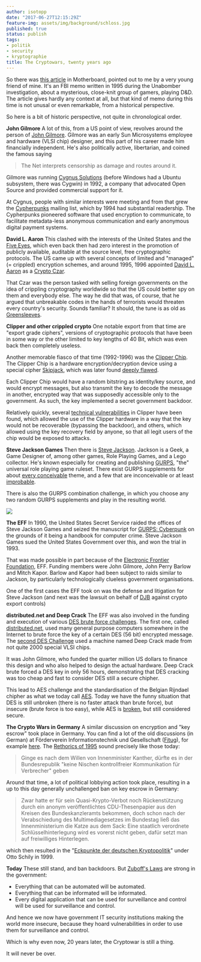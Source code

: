 ```yaml
---
author: isotopp
date: "2017-06-27T12:15:29Z"
feature-img: assets/img/background/schloss.jpg
published: true
status: publish
tags:
- politik
- security
- kryptographie
title: The Cryptowars, twenty years ago
---
```


So there was 
[this article](https://motherboard.vice.com/en_us/article/43ymjd/why-fbi-investigated-dungeons-and-dragons-players-1990s)
in Motherboard, pointed out to me by a very young friend of mine. It's an
FBI memo written in 1995 during the Unabomber investigation, about a
mysterious, close-knit group of gamers, playing D&D. The article gives
hardly any context at all, but that kind of memo during this time is not
unusal or even remarkable, from a historical perspective. 

So here is a bit of historic perspective, not quite in chronological order.

**John Gilmore** A lot of this, from a US point of view, revolves around the
person of 
[John Gilmore](https://en.wikipedia.org/wiki/John_Gilmore_(activist)). Gilmore was
an early Sun Microsystems employee and hardware (VLSI chip) designer, and
this part of his career made him financially independent. He's also
politically active, libertarian, and coined the famous saying 

> The Net interprets censorship as damage and routes around it.

Gilmore was running [Cygnus Solutions](https://en.wikipedia.org/wiki/Cygnus_Solutions)
(before Windows had a Ubuntu subsystem, there was Cygwin) in 1992, a company
that advocated Open Source and provided commercial support for it.

At Cygnus, people with similar interests were meeting and from that grew the
[Cypherpunks](https://en.wikipedia.org/wiki/Cypherpunk) mailing list, which
by 1994 had substantial readership.
The Cypherpunks pioneered software that used encryption to communicate, to
facilitate metadata-less anonymous communication and early anonymous digital
payment systems. 

**David L. Aaron** This clashed with the interests of the United States and
the [Five Eyes](https://en.wikipedia.org/wiki/Five_Eyes), which even back
then had zero interest in the promotion of publicly available, auditable at
the source level, free cryptographic protocols. The US came up with several
concepts of limited and "managed" (= crippled) encryption schemes, and
around 1995, 1996 appointed 
[David L. Aaron](https://en.wikipedia.org/wiki/David_L._Aaron) as a 
[Crypto Czar](https://nettime.org/Lists-Archives/nettime-l-9610/msg00079.html). 

That Czar was the person tasked with selling foreign governments on the idea
of crippling cryptography worldwide so that the US could better spy on them
and everybody else. The way he did that was, of course, that he argued that
unbreakable codes in the hands of terrorists would threaten every country's
security. Sounds familiar? It should, the tune is as old as
[Greensleeves](https://en.wikipedia.org/wiki/Greensleeves). 

**Clipper and other crippled crypto** One notable export from that time are
"export grade ciphers", versions of cryptographic protocols that have been
in some way or the other limited to key lengths of 40 Bit, which was even
back then completely useless. 

Another memorable fiasco of that time (1992-1996) was the 
[Clipper Chip](https://en.wikipedia.org/wiki/Clipper_chip). The Clipper Chip is a
hardware encryption/decryption device using a special cipher
[Skipjack](https://en.wikipedia.org/wiki/Skipjack_(cipher)), which was later
found [deeply flawed](https://en.wikipedia.org/wiki/Skipjack_(cipher)#Cryptanalysis). 

Each Clipper Chip would have a random bitstring as identity/key source, and
would encrypt messages, but also transmit the key to decode the message in
another, encrypted way that was supposedly accessible only to the
government. As such, the key implemented a secret government backdoor.

Relatively quickly, several [technical vulnerabilities](https://en.wikipedia.org/wiki/Clipper_chip#Technical_vulnerabilities)
in Clipper have been found, which allowed the use of the Clipper hardware in
a way that the key would not be recoverable (bypassing the backdoor), and
others, which allowed using the key recovery field by anyone, so that all
legit users of the chip would be exposed to attacks. 

**Steve Jackson Games** Then there is 
[Steve Jackson](https://en.wikipedia.org/wiki/Steve_Jackson_(American_game_designer)).
Jackson is a Geek, a Game Designer of, among other games, Role Playing
Games, and a Lego collector. He's known especially for creating and
publishing [GURPS](https://en.wikipedia.org/wiki/GURPS), "the" universal
role playing game ruleset. There exist GURPS supplements for about 
[every conceivable](http://www.sjgames.com/gurps/books/) theme, and a few that are
inconceivable or at least
[improbable](https://en.wikipedia.org/wiki/GURPS_Bunnies_%26_Burrows). 

There is also the GURPS combination challenge, in which you choose any two
random GURPS supplements and play in the resulting world. 

![](/uploads/EFF_Logo.svg_.png)

**The EFF** In 1990, the United States Secret Service raided the offices of
Steve Jackson Games and seized the manuscript for
[GURPS: Cyberpunk](https://en.wikipedia.org/wiki/GURPS_Cyberpunk) on the grounds of
it being a handbook for computer crime. Steve Jackson Games sued the United
States Government over this, and won the trial in 1993. 

That was made possible in part because of the 
[Electronic Frontier Foundation](https://en.wikipedia.org/wiki/Electronic_Frontier_Foundation),
EFF. Funding members were John Gilmore, John Perry Barlow and Mitch Kapor.
Barlow and Kapor had been subject to raids similar to Jackson, by
particularly technologically clueless government organisations. 

One of the first cases the EFF took on was the defense and litigation for
Steve Jackson (and next was the lawsuit on behalf of
[DJB](https://en.wikipedia.org/wiki/Daniel_J._Bernstein) against crypto
export controls)

**distributed.net and Deep Crack** The EFF was also involved in the funding
and execution of various 
[DES brute force challenges](https://en.wikipedia.org/wiki/DES_Challenges). 
The first one, called
[distributed.net](https://en.wikipedia.org/wiki/Distributed.net), used many
general purpose computers somewhere in the Internet to brute force the key
of a certain DES (56 bit) encrypted message. 
The [second DES Challenge](https://en.wikipedia.org/wiki/EFF_DES_cracker) 
used a machine named Deep Crack made from not quite 2000 special VLSI chips.

It was John Gilmore, who funded the quarter million US dollars to finance
this design and who also helped to design the actual hardware. Deep Crack
brute forced a DES key in only 56 hours, demonstrating that DES cracking was
too cheap and fast to consider DES still a secure chipher. 

This lead to AES challenge and the standardisation of the Belgian Rijndael
chipher as what we today call
[AES](https://en.wikipedia.org/wiki/Advanced_Encryption_Standard). Today we
have the funny situation that DES is still unbroken (there is no faster
attack than brute force), but insecure (brute force is too easy), while AES
is
[broken](https://en.wikipedia.org/wiki/Advanced_Encryption_Standard#Known_attacks),
but still considered secure.

**The Crypto Wars in Germany** A similar discussion on encryption and "key
escrow" took place in Germany. You can find a lot of the old discussions (in
German) at Förderverein Informationstechnik und Gesellschaft
([Fitug](http://www.fitug.de/)), for example
[here](http://www.fitug.de/debate/index.html). 
The [Rethorics of 1995](https://www.heise.de/ct/artikel/Hoert-ab-die-Signale-284236.html)
sound precisely like those today:

> Ginge es nach dem Willen von Innenminister Kanther, dürfte es in der
> Bundesrepublik "keine Nischen kontrollfreier Kommunikation für Verbrecher"
> geben

Around that time, a lot of political lobbying action took place, resulting
in a up to this day generally unchallenged ban on key escrow in Germany:

> Zwar hatte er für sein Quasi-Krypto-Verbot noch Rückenstützung durch ein
> anonym veröffentlichtes CDU-Thesenpapier aus den Kreisen des
> Bundeskanzleramts bekommen, doch schon nach der Verabschiedung des
> Multimediagesetzes im Bundestag ließ das Innenministerium die Katze aus
> dem Sack: Eine staatlich verordnete Schlüsselhinterlegung wird es vorerst
> nicht geben, dafür setzt man auf freiwilliges Hinterlegen.

which then resulted in the 
"[Eckpunkte der deutschen Kryptopolitik](https://hp.kairaven.de/law/eckwertkrypto.html)" 
under Otto Schily in 1999. 

**Today** These still stand, and ban backdoors. But
[Zuboff's Laws](http://www.faz.net/aktuell/feuilleton/the-surveillance-paradigm-be-the-friction-our-response-to-the-new-lords-of-the-ring-12241996.html?printPagedArticle=true#pageIndex_1)
are strong in the government:

- Everything that can be automated will be automated.
- Everything that can be informated will be informated.
- Every digital application that can be used for surveillance and control
  will be used for surveillance and control. 

And hence we now have government IT security institutions making the world
more insecure, because they hoard vulnerabilities in order to use them for
surveillance and control. 

Which is why even now, 20 years later, the Cryptowar is still a thing. 

It will never be over.
